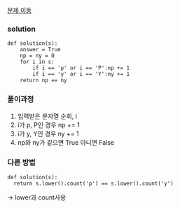 [문제 이동](https://programmers.co.kr/learn/courses/30/lessons/12916?language=python3)
### solution
```python3
def solution(s):
    answer = True
    np = ny = 0
    for i in s:
        if i == 'p' or i == 'P':np += 1
        if i == 'y' or i == 'Y':ny += 1
    return np == ny 
```

### 풀이과정 
1. 입력받은 문자열 순회, i
2. i가 p, P인 경우 np += 1
3. i가 y, Y인 경우 ny += 1
4. np와 ny가 같으면 True 아니면 False

### 다른 방법
```python3
def solution(s):
  return s.lower().count('p') == s.lower().count('y')
```
 -> lower과 count사용

